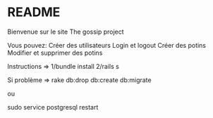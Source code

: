# README

Bienvenue sur le site The gossip project

Vous pouvez:
Créer des utilisateurs
Login et logout
Créer des potins
Modifier et supprimer des potins


Instructions =>
1/bundle install 2/rails s

Si problème =>
rake db:drop db:create db:migrate

ou

sudo service postgresql restart
